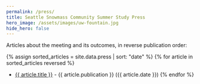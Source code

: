 ```yaml
---
permalink: /press/
title: Seattle Snowmass Community Summer Study Press 
hero_image: /assets/images/uw-fountain.jpg
hide_hero: false
---
```


Articles about the meeting and its outcomes, in reverse publication order:

{% assign sorted_articles = site.data.press | sort: "date" %}
{% for article in sorted_articles reversed %}
*  <a href="{{ article.link }}">{{ article.title }}</a> - {{ article.publication }} ({{ article.date }})
{% endfor %}
